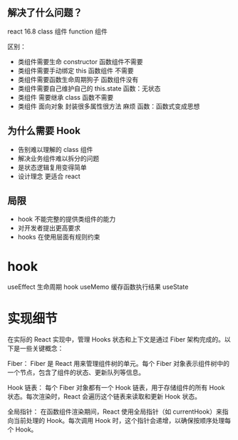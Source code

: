 ## 解决了什么问题？

react 16.8 class 组件 function 组件

区别：

- 类组件需要生命 constructor 函数组件不需要
- 类组件需要手动绑定 this 函数组件 不需要
- 类组件需要函数生命周期狗子 函数组件没有
- 类组件需要自己维护自己的 this.state 函数：无状态
- 类组件 需要继承 class 函数不需要
- 类组件 面向对象 封装很多属性很方法 麻烦 函数：函数式变成思想

## 为什么需要 Hook

- 告别难以理解的 class 组件
- 解决业务组件难以拆分的问题
- 是状态逻辑复用变得简单
- 设计理念 更适合 react

## 局限

- hook 不能完整的提供类组件的能力
- 对开发者提出更高要求
- hooks 在使用层面有规则约束

# hook

useEffect 生命周期 hook
useMemo 缓存函数执行结果
useState

# 实现细节

在实际的 React 实现中，管理 Hooks 状态和上下文是通过 Fiber 架构完成的。以下是一些关键概念：

Fiber：
Fiber 是 React 用来管理组件树的单元。每个 Fiber 对象表示组件树中的一个节点，包含了组件的状态、更新队列等信息。

Hook 链表：
每个 Fiber 对象都有一个 Hook 链表，用于存储组件的所有 Hook 状态。每次渲染时，React 会遍历这个链表来读取和更新 Hook 状态。

全局指针：
在函数组件渲染期间，React 使用全局指针（如 currentHook）来指向当前处理的 Hook。每次调用 Hook 时，这个指针会递增，以确保按顺序处理每个 Hook。
